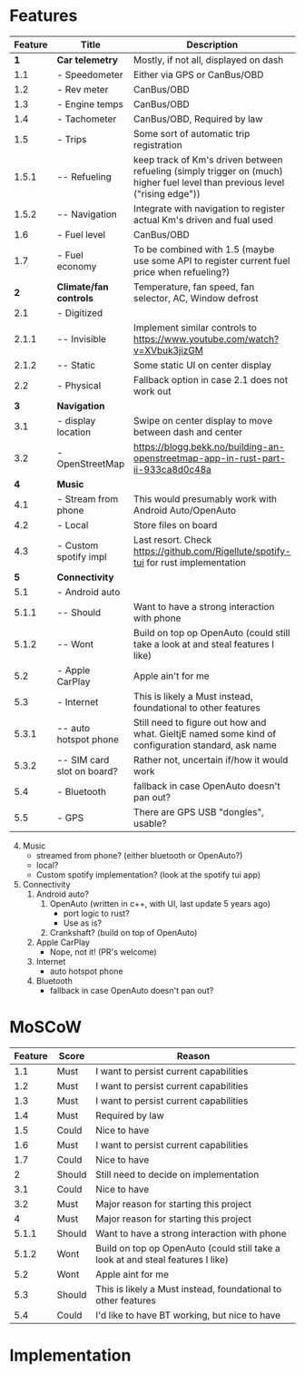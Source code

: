 

# Features

| Feature | Title                      | Description                                                                                                                  |
|---------|----------------------------|------------------------------------------------------------------------------------------------------------------------------|
| **1**   | **Car telemetry**          | Mostly, if not all, displayed on dash                                                                                        |
| 1.1     | - Speedometer              | Either via GPS or CanBus/OBD                                                                                                 |
| 1.2     | - Rev meter                | CanBus/OBD                                                                                                                   |
| 1.3     | - Engine temps             | CanBus/OBD                                                                                                                   |
| 1.4     | - Tachometer               | CanBus/OBD, Required by law                                                                                                  |
| 1.5     | - Trips                    | Some sort of automatic trip registration                                                                                     |
| 1.5.1   | -- Refueling               | keep track of Km's driven between refueling (simply trigger on (much) higher fuel level than previous level ("rising edge")) |
| 1.5.2   | -- Navigation              | Integrate with navigation to register actual Km's driven and fual used                                                       |
| 1.6     | - Fuel level               | CanBus/OBD                                                                                                                   |
| 1.7     | - Fuel economy             | To be combined with 1.5 (maybe use some API to register current fuel price when refueling?)                                  |
| **2**   | **Climate/fan controls**   | Temperature, fan speed, fan selector, AC, Window defrost                                                                     |
| 2.1     | - Digitized                |                                                                                                                              |
| 2.1.1   | -- Invisible               | Implement similar controls to https://www.youtube.com/watch?v=XVbuk3jizGM                                                    |
| 2.1.2   | -- Static                  | Some static UI on center display                                                                                             |
| 2.2     | - Physical                 | Fallback option in case 2.1 does not work out                                                                                |
| **3**   | **Navigation**             |                                                                                                                              |
| 3.1     | - display location         | Swipe on center display to move between dash and center                                                                      |
| 3.2     | - OpenStreetMap            | https://blogg.bekk.no/building-an-openstreetmap-app-in-rust-part-ii-933ca8d0c48a                                             |
| **4**   | **Music**                  |                                                                                                                              |
| 4.1     | - Stream from phone        | This would presumably work with Android Auto/OpenAuto                                                                        |
| 4.2     | - Local                    | Store files on board                                                                                                         |
| 4.3     | - Custom spotify impl      | Last resort. Check https://github.com/Rigellute/spotify-tui for rust implementation                                          |
| **5**   | **Connectivity**           |                                                                                                                              |
| 5.1     | - Android auto             |                                                                                                                              |
| 5.1.1   | -- Should                  | Want to have a strong interaction with phone                                                                                 |
| 5.1.2   | -- Wont                    | Build on top op OpenAuto (could still take a look at and steal features I like)                                              |
| 5.2     | - Apple CarPlay            | Apple ain't for me                                                                                                           |
| 5.3     | - Internet                 | This is likely a Must instead, foundational to other features                                                                |
| 5.3.1   | -- auto hotspot phone      | Still need to figure out how and what. GieltjE named some kind of configuration standard, ask name                           |
| 5.3.2   | -- SIM card slot on board? | Rather not, uncertain if/how it would work                                                                                   |
| 5.4     | - Bluetooth                | fallback in case OpenAuto doesn't pan out?                                                                                   |
| 5.5     | - GPS                      | There are GPS USB "dongles", usable?                                                                                         |

4. Music
   * streamed from phone? (either bluetooth or OpenAuto?)
   * local?
   * Custom spotify implementation? (look at the spotify tui app)
5. Connectivity
   1. Android auto?
      1. OpenAuto (written in c++, with UI, last update 5 years ago)
         * port logic to rust?
         * Use as is?
      2. Crankshaft? (build on top of OpenAuto)
   2. Apple CarPlay
      * Nope, not it! (PR's welcome)
   3. Internet
      * auto hotspot phone
   4. Bluetooth 
      * fallback in case OpenAuto doesn't pan out?

# MoSCoW

| Feature | Score  | Reason                                                                          |
|---------|--------|---------------------------------------------------------------------------------|
| 1.1     | Must   | I want to persist current capabilities                                          |
| 1.2     | Must   | I want to persist current capabilities                                          |
| 1.3     | Must   | I want to persist current capabilities                                          |
| 1.4     | Must   | Required by law                                                                 |
| 1.5     | Could  | Nice to have                                                                    |
| 1.6     | Must   | I want to persist current capabilities                                          |
| 1.7     | Could  | Nice to have                                                                    |
| 2       | Should | Still need to decide on implementation                                          |
| 3.1     | Could  | Nice to have                                                                    |
| 3.2     | Must   | Major reason for starting this project                                          |
| 4       | Must   | Major reason for starting this project                                          |
| 5.1.1   | Should | Want to have a strong interaction with phone                                    |
| 5.1.2   | Wont   | Build on top op OpenAuto (could still take a look at and steal features I like) |
| 5.2     | Wont   | Apple aint for me                                                               |
| 5.3     | Should | This is likely a Must instead, foundational to other features                   |
| 5.4     | Could  | I'd like to have BT working, but nice to have                                   |

# Implementation
